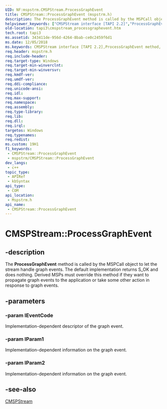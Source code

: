```yaml
---
UID: NF:mspstrm.CMSPStream.ProcessGraphEvent
title: CMSPStream::ProcessGraphEvent (mspstrm.h)
description: The ProcessGraphEvent method is called by the MSPCall object to let the stream handle graph events.
helpviewer_keywords: ["CMSPStream interface [TAPI 2.2]","ProcessGraphEvent method","CMSPStream.ProcessGraphEvent","CMSPStream::ProcessGraphEvent","ProcessGraphEvent","ProcessGraphEvent method [TAPI 2.2]","ProcessGraphEvent method [TAPI 2.2]","CMSPStream interface","_tapi3_cmspstream_processgraphevent","mspstrm/CMSPStream::ProcessGraphEvent","tapi3.cmspstream_processgraphevent"]
old-location: tapi3\cmspstream_processgraphevent.htm
tech.root: tapi3
ms.assetid: 343411de-956d-4264-8bab-ce0c2459f6d1
ms.date: 12/05/2018
ms.keywords: CMSPStream interface [TAPI 2.2],ProcessGraphEvent method, CMSPStream.ProcessGraphEvent, CMSPStream::ProcessGraphEvent, ProcessGraphEvent, ProcessGraphEvent method [TAPI 2.2], ProcessGraphEvent method [TAPI 2.2],CMSPStream interface, _tapi3_cmspstream_processgraphevent, mspstrm/CMSPStream::ProcessGraphEvent, tapi3.cmspstream_processgraphevent
req.header: mspstrm.h
req.include-header: 
req.target-type: Windows
req.target-min-winverclnt: 
req.target-min-winversvr: 
req.kmdf-ver: 
req.umdf-ver: 
req.ddi-compliance: 
req.unicode-ansi: 
req.idl: 
req.max-support: 
req.namespace: 
req.assembly: 
req.type-library: 
req.lib: 
req.dll: 
req.irql: 
targetos: Windows
req.typenames: 
req.redist: 
ms.custom: 19H1
f1_keywords:
 - CMSPStream::ProcessGraphEvent
 - mspstrm/CMSPStream::ProcessGraphEvent
dev_langs:
 - c++
topic_type:
 - APIRef
 - kbSyntax
api_type:
 - COM
api_location:
 - Mspstrm.h
api_name:
 - CMSPStream::ProcessGraphEvent
---
```


# CMSPStream::ProcessGraphEvent


## -description

The 
<b>ProcessGraphEvent</b> method is called by the MSPCall object to let the stream handle graph events. The default implementation returns S_OK and does nothing. Derived MSPs must override this method if they want to propagate graph events to the application or take some other action in response to graph events.

## -parameters

### -param lEventCode

Implementation-dependent descriptor of the graph event.

### -param lParam1

Implementation-dependent information on the graph event.

### -param lParam2

Implementation-dependent information on the graph event.

## -see-also

<a href="/windows/desktop/api/mspstrm/nl-mspstrm-cmspstream">CMSPStream</a>

